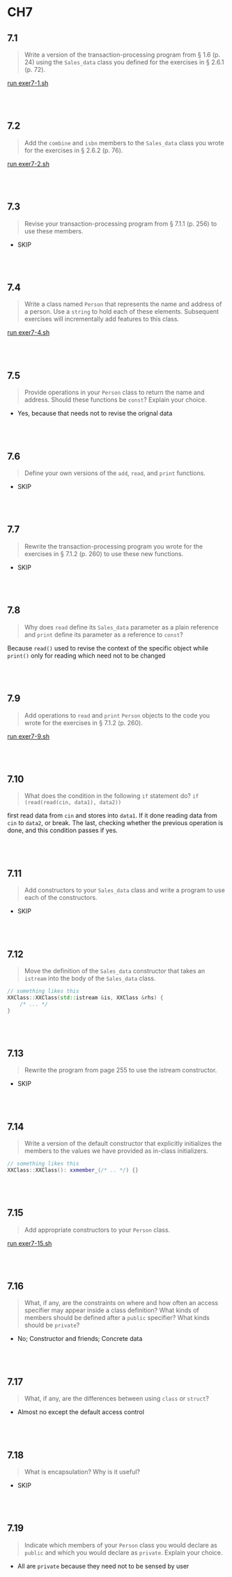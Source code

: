 # CH7

## 7.1

> Write a version of the transaction-processing program from § 1.6 (p. 24) using the `Sales_data` class you defined for the exercises in § 2.6.1 (p. 72).

[run exer7-1.sh](./exer7-1.sh)

<br></br>

## 7.2

> Add the `combine` and `isbn` members to the `Sales_data` class you wrote for the exercises in § 2.6.2 (p. 76).

[run exer7-2.sh](./exer7-2.sh)

<br></br>

## 7.3

> Revise your transaction-processing program from § 7.1.1 (p. 256) to use these members.

- SKIP

<br></br>

## 7.4

> Write a class named `Person` that represents the name and address of a person. Use a `string` to hold each of these elements. Subsequent exercises will incrementally add features to this class.

[run exer7-4.sh](./exer7-4.sh)

<br></br>

## 7.5

> Provide operations in your `Person` class to return the name and address. Should these functions be `const`? Explain your choice.

- Yes, because that needs not to revise the orignal data

<br></br>

## 7.6

> Define your own versions of the `add`, `read`, and `print` functions.

- SKIP

<br></br>

## 7.7

> Rewrite the transaction-processing program you wrote for the exercises in § 7.1.2 (p. 260) to use these new functions.

- SKIP

<br></br>

## 7.8

> Why does `read` define its `Sales_data` parameter as a plain reference and `print` define its parameter as a reference to `const`?

Because `read()` used to revise the context of the specific object while `print()` only for reading which need not to be changed

<br></br>

## 7.9

> Add operations to `read` and `print` `Person` objects to the code you wrote for the exercises in § 7.1.2 (p. 260).

[run exer7-9.sh](./exer7-9.sh)

<br></br>

## 7.10

> What does the condition in the following `if` statement do?
> `if (read(read(cin, data1), data2))`

first read data from `cin` and stores into `data1`. If it done reading data from `cin` to `data2`, or break. The last, checking whether the previous operation is done, and this condition passes if yes.

<br></br>

## 7.11

> Add constructors to your `Sales_data` class and write a program to use each of the constructors.

- SKIP

<br></br>

## 7.12

> Move the definition of the `Sales_data` constructor that takes an `istream` into the body of the `Sales_data` class.

```cpp
// something likes this
XXClass::XXClass(std::istream &is, XXClass &rhs) {
    /* ... */
}
```

<br></br>

## 7.13

> Rewrite the program from page 255 to use the istream constructor.

- SKIP

<br></br>

## 7.14

> Write a version of the default constructor that explicitly initializes the members to the values we have provided as in-class initializers.

```cpp
// something likes this
XXClass::XXClass(): xxmember_(/* .. */) {}
```

<br></br>

## 7.15

> Add appropriate constructors to your `Person` class.

[run exer7-15.sh](./exer7-15.sh)

<br></br>

## 7.16

> What, if any, are the constraints on where and how often an access specifier may appear inside a class definition? What kinds of members should be defined after a `public` specifier? What kinds should be `private`?

- No; Constructor and friends; Concrete data

<br></br>

## 7.17

> What, if any, are the differences between using `class` or `struct`?

- Almost no except the default access control

<br></br>

## 7.18

> What is encapsulation? Why is it useful?

- SKIP

<br></br>

## 7.19

> Indicate which members of your `Person` class you would declare as `public` and which you would declare as `private`. Explain your choice.

- All are `private` because they need not to be sensed by user

<br></br>
